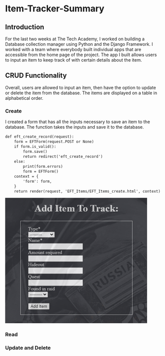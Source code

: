 # Item-Tracker-Summary

## Introduction
For the last two weeks at The Tech Academy, I worked on building a Database collection manager using Python and the Django Framework. I worked with a team where everybody built individual apps that are accessible from the home page of the project. The app I built allows users to input an item to keep track of with certain details about the item. 

## CRUD Functionality
Overall, users are allowed to input an item, then have the option to update or delete the item from the database. The items are displayed on a table in alphabetical order.

### Create
I created a form that has all the inputs necessary to save an item to the database. The function takes the inputs and save it to the database.

```
def eft_create_record(request):
    form = EFTForm(request.POST or None)
    if form.is_valid():
        form.save()
        return redirect('eft_create_record')
    else:
        print(form.errors)
        form = EFTForm()
    context = {
        'form': form,
    }
    return render(request, 'EFT_Items/EFT_Items_create.html', context)
```
![Input Form](https://github.com/Borregito22/Item-Tracker-Summary/blob/main/Screenshots/160342.png?raw=true)

### Read


### Update and Delete
